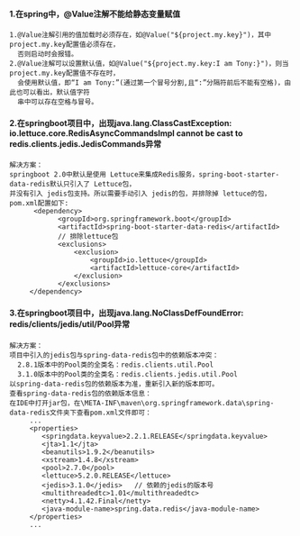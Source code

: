 #### 1.在spring中，@Value注解不能给静态变量赋值
```
1.@Value注解引用的值加载时必须存在，如@Value("${project.my.key}")，其中project.my.key配置值必须存在，
  否则启动时会报错。
2.@Value注解可以设置默认值，如@Value("${project.my.key:I am Tony:}")，则当project.my.key配置值不存在时，
  会使用默认值，即“I am Tony:”(通过第一个冒号分割,且“:”分隔符前后不能有空格)，由此也可以看出，默认值字符
  串中可以存在空格与冒号。
```

#### 2.在springboot项目中，出现java.lang.ClassCastException: io.lettuce.core.RedisAsyncCommandsImpl cannot be cast to redis.clients.jedis.JedisCommands异常
```
解决方案：
springboot 2.0中默认是使用 Lettuce来集成Redis服务，spring-boot-starter-data-redis默认只引入了 Lettuce包，
并没有引入 jedis包支持。所以需要手动引入 jedis的包，并排除掉 lettuce的包，pom.xml配置如下:
      <dependency>
            <groupId>org.springframework.boot</groupId>
            <artifactId>spring-boot-starter-data-redis</artifactId>
            // 排除lettuce包
            <exclusions>
                <exclusion>
                    <groupId>io.lettuce</groupId>
                    <artifactId>lettuce-core</artifactId>
                </exclusion>
            </exclusions>
     </dependency>
```

#### 3.在springboot项目中，出现java.lang.NoClassDefFoundError: redis/clients/jedis/util/Pool异常
```
解决方案：
项目中引入的jedis包与spring-data-redis包中的依赖版本冲突：
  2.8.1版本中的Pool类的全类名：redis.clients.util.Pool
  3.1.0版本中的Pool类的全类名：redis.clients.jedis.util.Pool
以spring-data-redis包的依赖版本为准，重新引入新的版本即可。
查看spring-data-redis包的依赖版本信息：
在IDE中打开jar包，在\META-INF\maven\org.springframework.data\spring-data-redis文件夹下查看pom.xml文件即可：
     ...
     <properties>
        <springdata.keyvalue>2.2.1.RELEASE</springdata.keyvalue>
        <jta>1.1</jta>
        <beanutils>1.9.2</beanutils>
        <xstream>1.4.8</xstream>
        <pool>2.7.0</pool>
        <lettuce>5.2.0.RELEASE</lettuce>
        <jedis>3.1.0</jedis>   // 依赖的jedis的版本号
        <multithreadedtc>1.01</multithreadedtc>
        <netty>4.1.42.Final</netty>
        <java-module-name>spring.data.redis</java-module-name>
     </properties>
     ...
```
